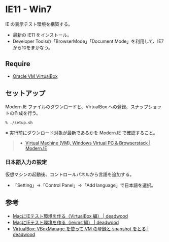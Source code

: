 # IE11 - Win7

IE の表示テスト環境を構築する。

* 最新の IE11 をインストール。
* Developer Toolsの「BrowserMode」「Document Mode」を利用して、IE7から10をまかなう。


## Require

* [Oracle VM VirtualBox](https://www.virtualbox.org/)




## セットアップ

Modern.IE ファイルのダウンロードと、VirtualBox への登録、スナップショットの作成を行う。

```
% ./setup.sh
```

※ 実行前にダウンロード対象が最新であるかを Modern.IE で確認すること。

> * [Virtual Machine (VM), Windows Virtual PC & Browserstack | Modern.IE](http://www.modern.ie/en-us/virtualization-tools#downloads)


### 日本語入力の設定

仮想マシンの起動後、コントロールパネルから言語を追加する。

* 「Setting」→「Control Panel」→「Add language」で日本語を選択。




## 参考

* [MacにIEテスト環境を作る（VirtualBox 編） | deadwood](http://www.d-wood.com/blog/2014/01/27_5343.html)
* [MacにIEテスト環境を作る（ievms 編） | deadwood](http://www.d-wood.com/blog/2014/04/24_6085.html)
* [VirtualBox: VBoxManage を使って VM の登録と snapshot をとる | deadwood](http://www.d-wood.com/blog/2014/04/26_6097.html)
